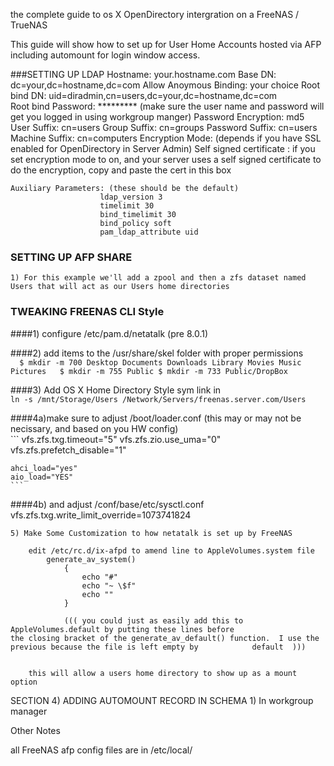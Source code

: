 the complete guide to os X OpenDirectory intergration on a FreeNAS / TrueNAS 

This guide will show how to set up for User Home Accounts hosted via AFP including
automount for login window access.

###SETTING UP LDAP
	Hostname: your.hostname.com
	Base DN: dc=your,dc=hostname,dc=com
	Allow Anoymous Binding: your choice
	Root bind DN: uid=diradmin,cn=users,dc=your,dc=hostname,dc=com  
	Root bind Password:  *********
		(make sure the user name and password will get you logged in using workgroup manger)
	Password Encryption: md5
	User Suffix:  cn=users
	Group Suffix: cn=groups
	Password Suffix: cn=users
	Machine Suffix:  cn=computers
	Encryption Mode:  (depends if you have SSL enabled for OpenDirectory in Server Admin)
	Self signed certificate :	if you set encryption mode to on,
								and your server uses a self signed 																						certificate to do the encryption,
								copy and paste the cert in this box
	
	Auxiliary Parameters: (these should be the default)
						ldap_version 3
						timelimit 30
						bind_timelimit 30
						bind_policy soft
						pam_ldap_attribute uid
	

### SETTING UP AFP SHARE
	1) For this example we'll add a zpool and then a zfs dataset named Users that will act as our Users home directories
	
	
### TWEAKING FREENAS CLI Style  

####1) configure /etc/pam.d/netatalk  (pre 8.0.1)  
	
####2) add items to the /usr/share/skel folder with proper permissions  
	```  
	$ mkdir -m 700 Desktop Documents Downloads Library Movies Music Pictures  
	$ mkdir -m 755 Public
	$ mkdir -m 733 Public/DropBox 
	```  

####3) Add OS X Home Directory Style sym link in  
	```
	ln -s /mnt/Storage/Users /Network/Servers/freenas.server.com/Users
	```		
				
####4a)make sure to adjust /boot/loader.conf  (this may or may not be necissary, and based on you HW config)  
	```
	vfs.zfs.txg.timeout="5"
	vfs.zfs.zio.use_uma="0"
	vfs.zfs.prefetch_disable="1"

	ahci_load="yes"
	aio_load="YES"
	```
	
####4b) and adjust /conf/base/etc/sysctl.conf
	vfs.zfs.txg.write_limit_override=1073741824

		
	5) Make Some Customization to how netatalk is set up by FreeNAS 
	
		edit /etc/rc.d/ix-afpd to amend line to AppleVolumes.system file
			generate_av_system()
				{
					echo "#"
					echo "~ \$f"
					echo ""
				}		
  
 				((( you could just as easily add this to AppleVolumes.default by putting these lines before 								the closing bracket of the generate_av_default() function.  I use the previous because the file is left empty by 			default  )))

  
		this will allow a users home directory to show up as a mount option

		

		
SECTION 4) ADDING AUTOMOUNT RECORD IN SCHEMA
	1) In workgroup manager





Other Notes

all FreeNAS afp config files are in /etc/local/

